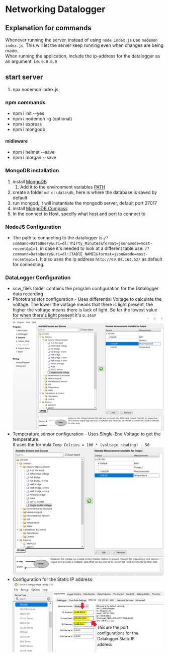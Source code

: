 # Networking Datalogger

## Explanation for commands
Whenever running the server, instead of using `node index.js` use `nodemon index.js`. This will let the server keep running even when changes are being made.<br>
When running the application, include the ip-address for the datalogger as an argument. i.e. `0.0.0.0`

## start server
1. npx nodemon index.js <IP address>

### npm commands
* npm i init --yes
* npm i nodemon -g (optional)
* npm i express
* npm i mongodb

#### midleware
* npm i helmet --save
* npm i morgan --save

### MongoDB installation
1. install [MongoDB](https://www.mongodb.com/download-center?jmp=nav)
    1. Add it to the environment variables [PATH](https://stackoverflow.com/a/41507803)
2. create a folder `md c:\data\db`, here is where the database is saved by default
3. run mongod, it will instantiate the mongodb server, default port 27017
4. install [MongoDB Compass](https://www.mongodb.com/download-center/compass)
5. In the connect to Host, specify what host and port to connect to

### NodeJS Configuration
* The path to connecting to the datalogger is `/?command=DataQuery&uri=dl:Thirty_Minutes&format=json&mode=most-recent&p1=1`, in case it's needed to look at a different table use: `/?command=DataQuery&uri=dl:[TABlE_NAME]&format=json&mode=most-recent&p1=1`. It also uses the ip address `http://69.88.163.52/` as default for connecting. 

### DataLogger Configuration
* scw_files folder contains the program configuration for the Datalogger data recording
* Phototransistor configuration - Uses differential Voltage to calculate the voltage. The lower the voltage means that there is light present, the higher the voltage means there is lack of light. So far the lowest value for when there's light present it's `0.34mV`<br> ![alt text](https://github.com/jfleurent/Networking_Datalogger/blob/dev/images/Phototransistor_Differential_Voltage.PNG)
* Temperature sensor configuration - Uses Single-End Voltage to get the temperature. <br> It uses the formula `Temp Celcius = 100 * (voltage reading) - 50`<br> ![alt text](https://github.com/jfleurent/Networking_Datalogger/blob/dev/images/Temerature_SingleEnd_Voltage.PNG)
* Configuration for the Static IP address:<br>![alt text](https://github.com/jfleurent/Networking_Datalogger/blob/dev/images/DeviceConfig_StaticIpConfig.png)
